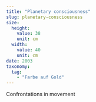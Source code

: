 ```yaml
---
title: "Planetary consciousness"
slug: planetary-consciousness
size:
  height:
    value: 38
    unit: cm
  width:
    value: 40
    unit: cm
date: 2003
taxonomy:
  tag:
    - "Farbe auf Gold"
---
```


Confrontations in movement

